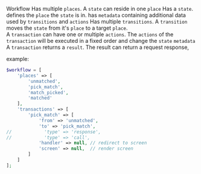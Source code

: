 


Workflow
Has multiple `places`. A `state` can reside in one `place`
Has a `state`. defines the `place` the `state` is in. has `metadata` containing additional data used by `transitions` and `actions`
Has multiple `transitions`. A `transition` moves the `state` from it's `place` to a target `place`.  
A `transaction` can have one or multiple `actions`. The `actions` of the `transaction` will be executed in a fixed order and change the `state` `metadata`
A `transaction` returns a `result`. The result can return a request response,

example:
```php
$workflow = [
    'places' => [
        'unmatched',
        'pick_match',
        'match_picked',
        'matched'
    ],
    'transactions' => [
        'pick_match' => [
            'from' => 'unmatched',
            'to' => 'pick_match',
//            'type' => 'response',
//            'type' => 'call',
            'handler' => null, // redirect to screen
            'screen' => null,  // render screen
        ]       
    ]          
];
```

